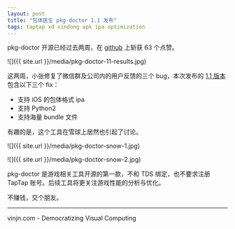 ```yaml
---
layout: post
title: "包体医生 pkg-doctor 1.1 发布"
tags: taptap xd xindong apk ipa optimization
---
```


pkg-doctor 开源已经过去两周，在 [github](https://github.com/taptap/pkg-doctor) 上斩获 63 个点赞。

![]({{ site.url }}/media/pkg-doctor-11-results.jpg)

这两周，小张修复了微信群及公司内的用户反馈的三个 bug，本次发布的 [1.1 版本](https://github.com/taptap/pkg-doctor/releases/tag/1.1) 包含以下三个 fix：
- 支持 iOS 的包体格式 ipa
- 支持 Python2
- 支持海量 bundle 文件

有趣的是，这个工具在雪球上居然也引起了讨论。

![]({{ site.url }}/media/pkg-doctor-snow-1.jpg)

![]({{ site.url }}/media/pkg-doctor-snow-2.jpg)

pkg-doctor 是游戏相关工具开源的第一款，不和 TDS 绑定，也不要求注册 TapTap 账号。后续工具将更关注游戏性能的分析与优化。

不赚钱，交个朋友。

----

vinjn.com - Democratizing Visual Computing
